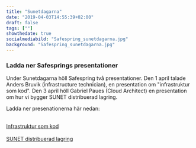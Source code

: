 ```yaml
---
title: "Sunetdagarna"
date: "2019-04-03T14:55:39+02:00"
draft: false
tags: [""]
showthedate: true
socialmediabild: "Safespring_sunetdagarna.jpg"
background: "Safespring_sunetdagarna.jpg"
---
```


### Ladda ner Safesprings presentationer
Under Sunetdagarna höll Safespring två presentationer. Den 1 april talade Anders Bruvik (infrastructure technician), en presentation om "infrastruktur som kod". Den 3 april höll Gabriel Paues (Cloud Architect) en presentation om hur vi bygger SUNET distribuerad lagring.

Ladda ner presenationerna här nedan:

<br>
<a href="#" id="button">Infrastruktur som kod</a><br><br>
<a href="#" id="button">SUNET distribuerad lagring</a>
<br><br>
